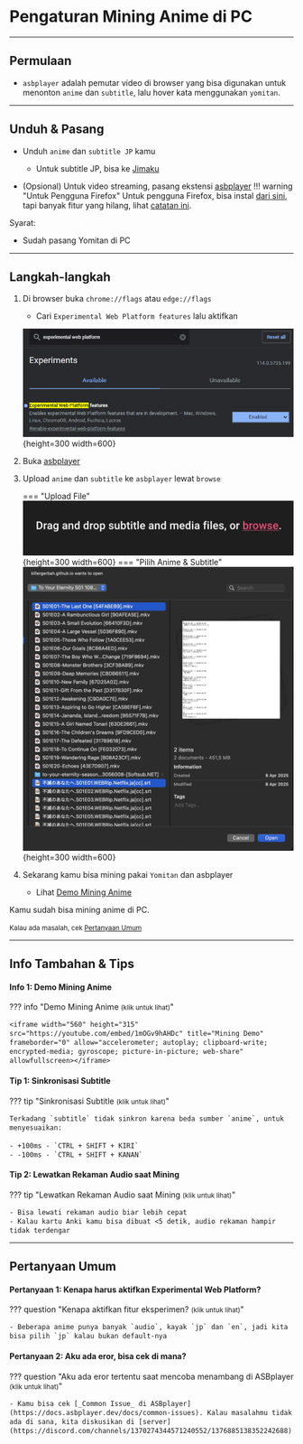 
# Pengaturan Mining Anime di PC
---
## Permulaan

- `asbplayer` adalah pemutar video di browser yang bisa digunakan untuk menonton `anime` dan `subtitle`, lalu hover kata menggunakan `yomitan`.

---

## Unduh & Pasang

- Unduh `anime` dan `subtitle JP` kamu
    - Untuk subtitle JP, bisa ke [Jimaku](https://jimaku.cc/)

- (Opsional) Untuk video streaming, pasang ekstensi [asbplayer](https://chromewebstore.google.com/detail/asbplayer-language-learni/hkledmpjpaehamkiehglnbelcpdflcab)
!!! warning "Untuk Pengguna Firefox"
    Untuk pengguna Firefox, bisa instal [dari sini](https://addons.mozilla.org/en-US/firefox/addon/asbplayer-learn-with-subs/), tapi banyak fitur yang hilang, lihat [catatan ini](https://docs.asbplayer.dev/docs/compatibility).


Syarat:

- Sudah pasang Yomitan di PC

---

## Langkah-langkah

1. Di browser buka `chrome://flags` atau `edge://flags`
    - Cari `Experimental Web Platform features` lalu aktifkan

    ![Aktifkan Fitur Eksperimen](../img/enable-experimental-web-platform.png){height=300 width=600}

2. Buka [asbplayer](https://killergerbah.github.io/asbplayer/)

3. Upload `anime` dan `subtitle` ke `asbplayer` lewat `browse`

    === "Upload File"
        ![Pilih Anime](../img/pick-anime-pc.jpg){height=300 width=600}
    === "Pilih Anime & Subtitle"
        ![Pilih Subtitle](../img/pick-anime-sub.jpg){height=300 width=600}

4. Sekarang kamu bisa mining pakai `Yomitan` dan asbplayer
    - Lihat [Demo Mining Anime](pengaturan-anime-pc.md/#info-1-demo-mining-anime)

Kamu sudah bisa mining anime di PC.

<small>Kalau ada masalah, cek [Pertanyaan Umum](pengaturan-anime-pc.md/##pertanyaan-umum)</small>

---

## Info Tambahan & Tips

#### Info 1: Demo Mining Anime

??? info "Demo Mining Anime <small>(klik untuk lihat)</small>"

    <iframe width="560" height="315" src="https://youtube.com/embed/1mOGv9hAHDc" title="Mining Demo" frameborder="0" allow="accelerometer; autoplay; clipboard-write; encrypted-media; gyroscope; picture-in-picture; web-share" allowfullscreen></iframe>

#### Tip 1: Sinkronisasi Subtitle

??? tip "Sinkronisasi Subtitle <small>(klik untuk lihat)</small>"

    Terkadang `subtitle` tidak sinkron karena beda sumber `anime`, untuk menyesuaikan:

    - +100ms - `CTRL + SHIFT + KIRI`
    - -100ms - `CTRL + SHIFT + KANAN`

#### Tip 2: Lewatkan Rekaman Audio saat Mining

??? tip "Lewatkan Rekaman Audio saat Mining <small>(klik untuk lihat)</small>"

    - Bisa lewati rekaman audio biar lebih cepat
    - Kalau kartu Anki kamu bisa dibuat <5 detik, audio rekaman hampir tidak terdengar

---

## Pertanyaan Umum

#### Pertanyaan 1: Kenapa harus aktifkan Experimental Web Platform?

??? question "Kenapa aktifkan fitur eksperimen? <small>(klik untuk lihat)</small>"

    - Beberapa anime punya banyak `audio`, kayak `jp` dan `en`, jadi kita bisa pilih `jp` kalau bukan default-nya

#### Pertanyaan 2: Aku ada eror, bisa cek di mana?

??? question "Aku ada eror tertentu saat mencoba menambang di ASBplayer <small>(klik untuk lihat)</small>"

    - Kamu bisa cek [_Common Issue_ di ASBplayer](https://docs.asbplayer.dev/docs/common-issues). Kalau masalahmu tidak ada di sana, kita diskusikan di [server](https://discord.com/channels/1370274344571240552/1376885138352242688)
